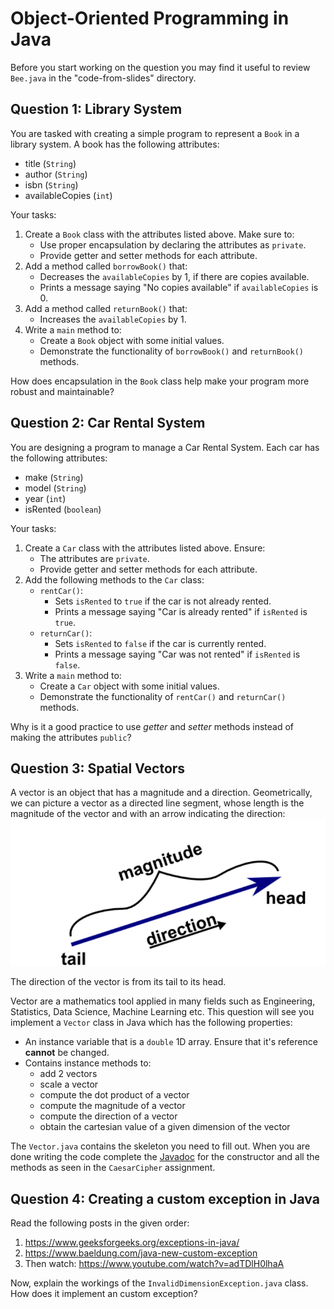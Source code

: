 # Object-Oriented Programming in Java

Before you start working on the question you may find it useful to review `Bee.java` in the "code-from-slides" directory.

## Question 1: Library System
You are tasked with creating a simple program to represent a `Book` in a library system. A book has the following attributes:
+ title (`String`)
+ author (`String`)
+ isbn (`String`)
+ availableCopies (`int`)

Your tasks:
1. Create a `Book` class with the attributes listed above. Make sure to:
    + Use proper encapsulation by declaring the attributes as `private`.
    + Provide getter and setter methods for each attribute.
2. Add a method called `borrowBook()` that:
    + Decreases the `availableCopies` by 1, if there are copies available.
    + Prints a message saying "No copies available" if `availableCopies` is 0.
3. Add a method called `returnBook()` that:
    + Increases the `availableCopies` by 1.
4. Write a `main` method to:
    + Create a `Book` object with some initial values.
    + Demonstrate the functionality of `borrowBook()` and `returnBook()` methods.

How does encapsulation in the `Book` class help make your program more robust and maintainable?

## Question 2: Car Rental System
You are designing a program to manage a Car Rental System. Each car has the following attributes:
+ make (`String`)
+ model (`String`)
+ year (`int`)
+ isRented (`boolean`)

Your tasks:

1. Create a `Car` class with the attributes listed above. Ensure:
    + The attributes are `private`.
    + Provide getter and setter methods for each attribute.
2. Add the following methods to the `Car` class:
    + `rentCar()`:
        - Sets `isRented` to `true` if the car is not already rented.
        - Prints a message saying "Car is already rented" if `isRented` is `true`.
    + `returnCar()`:
        - Sets `isRented` to `false` if the car is currently rented.
        - Prints a message saying "Car was not rented" if `isRented` is `false`.
3. Write a `main` method to:
    + Create a `Car` object with some initial values.
    + Demonstrate the functionality of `rentCar()` and `returnCar()` methods.

Why is it a good practice to use *getter* and *setter* methods instead of making the attributes `public`?

## Question 3: Spatial Vectors

A vector is an object that has a magnitude and a direction. Geometrically, we can picture a vector as a directed line segment, whose length is the magnitude of the vector and with an arrow indicating the direction:
![Image of the properties of vectors](vector.png)

The direction of the vector is from its tail to its head.

Vector are a mathematics tool applied in many fields such as Engineering, Statistics, Data Science, Machine Learning etc. This question will see you implement a `Vector` class in Java which has the following properties:
+ An instance variable that is a `double` 1D array. Ensure that it's reference **cannot** be changed.
+ Contains instance methods to:
    - add 2 vectors
    - scale a vector
    - compute the dot product of a vector
    - compute the magnitude of a vector
    - compute the direction of a vector
    - obtain the cartesian value of a given dimension of the vector

The `Vector.java` contains the skeleton you need to fill out. When you are done writing the code complete the [Javadoc](https://www.baeldung.com/javadoc) for the constructor and all the methods as seen in the `CaesarCipher` assignment.

## Question 4: Creating a custom exception in Java

Read the following posts in the given order:
1. https://www.geeksforgeeks.org/exceptions-in-java/
2. https://www.baeldung.com/java-new-custom-exception
3. Then watch: https://www.youtube.com/watch?v=adTDlH0lhaA

Now, explain the workings of the `InvalidDimensionException.java` class. How does it implement an custom exception?